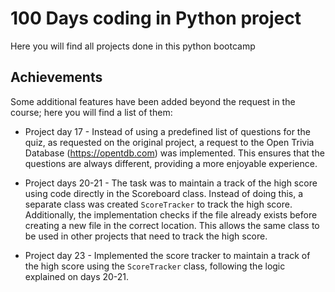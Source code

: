 # 100 Days coding in Python project

Here you will find all projects done in this python bootcamp

## Achievements

Some additional features have been added beyond the request in the course; here you will find a list of them:

* Project day 17 - Instead of using a predefined list of questions for the quiz, as requested on the original project, a request to the Open Trivia Database (https://opentdb.com) was implemented. This ensures that the questions are always different, providing a more enjoyable experience.

* Project days 20-21 - The task was to maintain a track of the high score using code directly in the Scoreboard class. Instead of doing this, a separate class was created `ScoreTracker` to track the high score. Additionally, the implementation checks if the file already exists before creating a new file in the correct location. This allows the same class to be used in other projects that need to track the high score.

* Project day 23 - Implemented the score tracker to maintain a track of the high score using the `ScoreTracker` class, following the logic explained on days 20-21.

